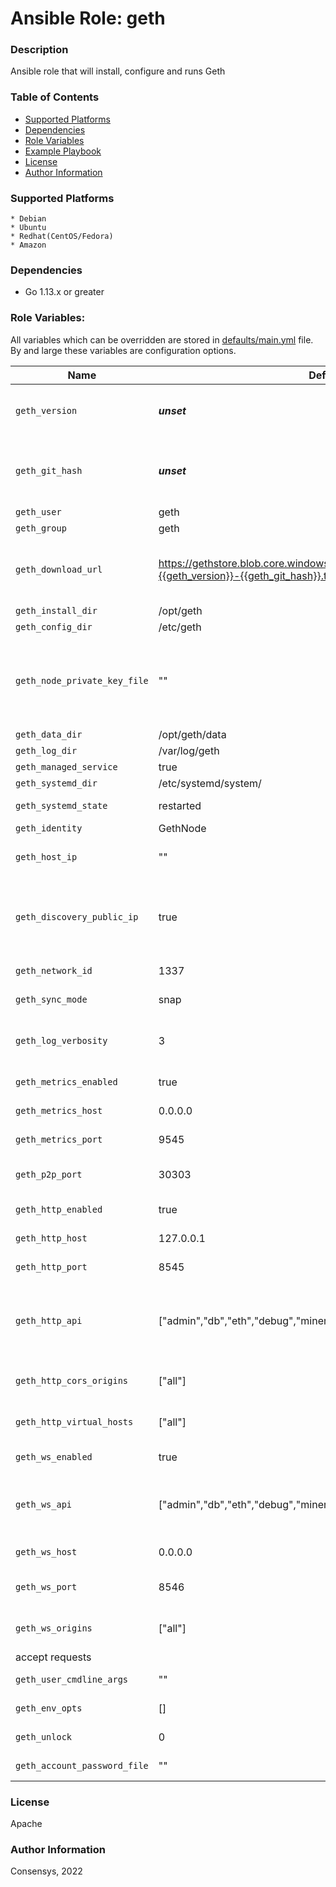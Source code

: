 # Ansible Role: geth

### Description

Ansible role that will install, configure and runs Geth

### Table of Contents

- [Supported Platforms](#supported-platforms)
- [Dependencies](#dependencies)
- [Role Variables](#role-variables)
- [Example Playbook](#example-playbook)
- [License](#license)
- [Author Information](#author-information)

### Supported Platforms

```
* Debian
* Ubuntu
* Redhat(CentOS/Fedora)
* Amazon
```

### Dependencies

- Go 1.13.x or greater

### Role Variables:

All variables which can be overridden are stored in [defaults/main.yml](defaults/main.yml) file. By and large these variables are configuration options.

| Name                         | Default Value                                                                                             | Description                                                                                                                                                                               |
|------------------------------|-----------------------------------------------------------------------------------------------------------|-------------------------------------------------------------------------------------------------------------------------------------------------------------------------------------------|
| `geth_version`               | **_unset_**                                                                                               | Version of Geth to install and run. All available versions are listed on our Geth [releases](https://geth.ethereum.org/downloads/) page                                                   |
| `geth_git_hash`              | **_unset_**                                                                                               | Commit hash of Geth to install and run. Must match geth_version. All available versions are listed on our Geth [releases](https://geth.ethereum.org/downloads/) page                      |
| `geth_user`                  | geth                                                                                                      | Geth user                                                                                                                                                                                 |
| `geth_group`                 | geth                                                                                                      | Geth group                                                                                                                                                                                |
| `geth_download_url`          | https://gethstore.blob.core.windows.net/builds/geth-linux-amd64-{{geth_version}}-{{geth_git_hash}}.tar.gz | The download tar.gz file used. You can use this if you need to retrieve geth from a custom location such as an internal repository.                                                       |
| `geth_install_dir`           | /opt/geth                                                                                                 | Path to install to                                                                                                                                                                        |
| `geth_config_dir`            | /etc/geth                                                                                                 | Path for default configuration                                                                                                                                                            |
| `geth_node_private_key_file` | ""                                                                                                        | Path for node private key, if supplied. This needs to include the node key file name and path like so `/home/me/me_node/myPrivateKey`. If not supplied Geth will create one automatically |
| `geth_data_dir`              | /opt/geth/data                                                                                            | Path for data directory                                                                                                                                                                   |
| `geth_log_dir`               | /var/log/geth                                                                                             | Path for logs                                                                                                                                                                             |
| `geth_managed_service`       | true                                                                                                      | Enables a systemd service                                                                                                                                                                 |
| `geth_systemd_dir`           | /etc/systemd/system/                                                                                      | The default systemd directory                                                                                                                                                             |
| `geth_systemd_state`         | restarted                                                                                                 | The default option for the systemd service state                                                                                                                                          |
| `geth_identity`         | GethNode                                                                                                  | Identity of the node                                                                                                                                                                      |
| `geth_host_ip`               | ""                                                                                                        | The host IP that Geth uses for the P2P network. This specifies the host on which P2P listens                                                                                              |
| `geth_discovery_public_ip`   | true                                                                                                     | Spefies whether the node should use the public IP of the host in cloud (AWS,Azure,GCP). In private networks, the private IP is more secure and faster for traffic to route                |
| `geth_network_id`            | 1337                                                                                                      | The id of the network, also specified in the genesis file                                                                                                                                 |
| `geth_sync_mode`             | snap                                                                                                      | Specifies the synchronization mode. Other values are 'fast'                                                                                                                               |
| `geth_log_verbosity`         | 3                                                                                                         | The log level to use. Other log levels are 0=silent, 1=error, 2=warn, 3=info, 4=debug, 5=detail                                                                                           |
| `geth_metrics_enabled`       | true                                                                                                      | Enable collection of prometheus metrics                                                                                                                                                   |
| `geth_metrics_host`          | 0.0.0.0                                                                                                   | pprof HTTP server listening interface                                                                                                                                                     |
| `geth_metrics_port`          | 9545                                                                                                      | pprof HTTP server listening port                                                                                                                                                          |
| `geth_p2p_port`              | 30303                                                                                                     | Specifies the P2P listening ports (UDP and TCP). Ports must be exposed appropriately                                                                                                      |
| `geth_http_enabled`          | true                                                                                                      | Enabled the HTTP JSON-RPC service                                                                                                                                                         |
| `geth_http_host`             | 127.0.0.1                                                                                                 | Specifies the host on which HTTP JSON-RPC listens                                                                                                                                         |
| `geth_http_port`             | 8545                                                                                                      | Specifies the port on which HTTP JSON-RPC listens                                                                                                                                         |
| `geth_http_api`              | ["admin","db","eth","debug","miner","net","shh","txpool","personal","web3"]                               | Comma-separated APIs to enable on the HTTP JSON-RPC channel. When you use this option, the `geth_rpc_http_enabled` option must also be enabled                                            |
| `geth_http_cors_origins`     | ["all"]                                                                                                   | Comma separated list of domains from which to accept cross origin requests                                                                                                                |
| `geth_http_virtual_hosts`    | ["all"]                                                                                                   | Comma separated list of virtual hostnames from which to accept requests                                                                                                                   |
| `geth_ws_enabled`            | true                                                                                                      | Enabled the WebSockets service                                                                                                                                                            |
| `geth_ws_api`                | ["admin","db","eth","debug","miner","net","shh","txpool","personal","web3"]                               | Comma-separated APIs to enable on the HTTP JSON-RPC channel. When you use this option, the `geth_rpc_ws_enabled` option must also be enabled                                              |
| `geth_ws_host`               | 0.0.0.0                                                                                                   | Specifies the host on which WebSockets listens                                                                                                                                            |
| `geth_ws_port`               | 8546                                                                                                      | Specifies Websockets JSON-RPC listening port (TCP). Port must be exposed appropriately                                                                                                    |
| `geth_ws_origins`            | ["all"]                                                                                                   | Comma separated list of domains from which to accept websockets requests                                                                                                                  |
accept requests                                                                                                                   |
| `geth_user_cmdline_args`     | ""                                                                                                        | Command line args that are passed in from the user                                                                                                                                        |
| `geth_env_opts`              | []                                                                                                        | Settings passed to the Geth through environment variables                                                                                                                                 |
| `geth_unlock`                | 0                                                                                                         | Comma separated list of accounts to unlock                                                                                                                                                |
| `geth_account_password_file` | ""                                                                                                        | Password file to use for non-interactive password input                                                                                                                                   |


### License

Apache

### Author Information

Consensys, 2022
